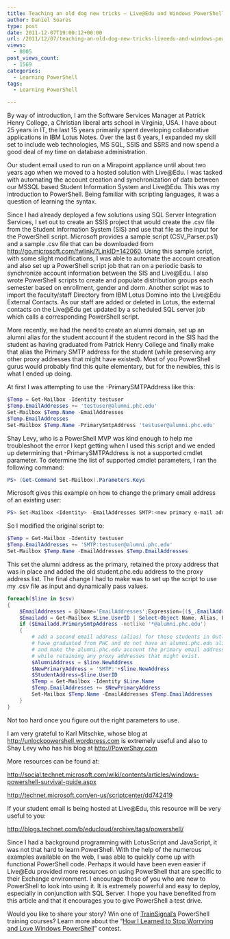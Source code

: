 ```yaml
---
title: Teaching an old dog new tricks – Live@Edu and Windows PowerShell
author: Daniel Soares
type: post
date: 2011-12-07T19:00:12+00:00
url: /2011/12/07/teaching-an-old-dog-new-tricks-liveedu-and-windows-powershell/
views:
  - 8005
post_views_count:
  - 1569
categories:
  - Learning PowerShell
tags:
  - Learning PowerShell

---
```

By way of introduction, I am the Software Services Manager at Patrick Henry College, a Christian liberal arts school in Virginia, USA. I have about 25 years in IT, the last 15 years primarily spent developing collaborative applications in IBM Lotus Notes. Over the last 6 years, I expanded my skill set to include web technologies, MS SQL, SSIS and SSRS and now spend a good deal of my time on database administration.

Our student email used to run on a Mirapoint appliance until about two years ago when we moved to a hosted solution with Live@Edu. I was tasked with automating the account creation and synchronization of data between our MSSQL based Student Information System and Live@Edu. This was my introduction to PowerShell. Being familiar with scripting languages, it was a question of learning the syntax.

Since I had already deployed a few solutions using SQL Server Integration Services, I set out to create an SSIS project that would create the .csv file from the Student Information System (SIS) and use that file as the input for the PowerShell script. Microsoft provides a sample script (CSV_Parser.ps1) and a sample .csv file that can be downloaded from <http://go.microsoft.com/fwlink/?LinkID=142060>. Using this sample script, with some slight modifications, I was able to automate the account creation and also set up a PowerShell script job that ran on a periodic basis to synchronize account information between the SIS and Live@Edu. I also wrote PowerShell scripts to create and populate distribution groups each semester based on enrollment, gender and dorm. Another script was to import the faculty/staff Directory from IBM Lotus Domino into the Live@Edu External Contacts. As our staff are added or deleted in Lotus, the external contacts on the Live@Edu get updated by a scheduled SQL server job which calls a corresponding PowerShell script.

More recently, we had the need to create an alumni domain, set up an alumni alias for the student account if the student record in the SIS had the student as having graduated from Patrick Henry College and finally make that alias the Primary SMTP address for the student (while preserving any other proxy addresses that might have existed). Most of you PowerShell gurus would probably find this quite elementary, but for the newbies, this is what I ended up doing.

At first I was attempting to use the -PrimarySMTPAddress like this:

```powershell
$Temp = Get-Mailbox -Identity testuser
$Temp.EmailAddresses += 'testuser@alumni.phc.edu'
Set-Mailbox $Temp.Name -EmailAddresses
$Temp.EmailAddresses
Set-Mailbox $Temp.Name -PrimarySmtpAddress 'testuser@alumni.phc.edu'
```


Shay Levy, who is a PowerShell MVP was kind enough to help me troubleshoot the error I kept getting when I used this script and we ended up determining that -PrimarySMTPAddress is not a supported cmdlet parameter. To determine the list of supported cmdlet parameters, I ran the following command:

```powershell
PS> (Get-Command Set-Mailbox).Parameters.Keys
```

Microsoft gives this example on how to change the primary email address of an existing user:

```powershell
PS> Set-Mailbox <Identity> -EmailAddresses SMTP:<new primary e-mail address>,<user ID>,<existing proxy address 1>,<existing proxy address 2>
```

So I modified the original script to:

```powershell
$Temp = Get-Mailbox -Identity testuser
$Temp.EmailAddresses += 'SMTP:testuser@alumni.phc.edu'
Set-Mailbox $Temp.Name -EmailAddresses $Temp.EmailAddresses
```


This set the alumni address as the primary, retained the proxy address that was in place and added the old student.phc.edu address to the proxy address list. The final change I had to make was to set up the script to use my .csv file as input and dynamically pass values.

```powershell
foreach($line in $csv)
{
    $EmailAddresses = @{Name='EmailAddresses';Expression={($_.EmailAddresses -cmatch 'smtp') -join ';'}}
    $Emailadd = Get-Mailbox $Line.UserID | Select-Object Name, Alias, PrimarySmtpAddress, $EmailAddresses            
    if ($Emailadd.PrimarySmtpAddress -notlike '*@alumni.phc.edu')
    {
        # add a second email address (alias) for these students in Outlook who
        # have graduated from PHC and do not have an alumni.phc.edu alias
        # and make the alumni.phc.edu account the primary email address, 
        # while retaining any proxy addresses that might exist.
        $AlumniAddress = $line.NewAddress
        $NewPrimaryAddress = 'SMTP:'+$line.NewAddress
        $StudentAddress=$line.UserID
        $Temp = Get-Mailbox -Identity $Line.Name
        $Temp.EmailAddresses += $NewPrimaryAddress
        Set-Mailbox $Temp.Name -EmailAddresses $Temp.EmailAddresses
    }
}
```

Not too hard once you figure out the right parameters to use.

I am very grateful to Karl Mitschke, whose blog at <http://unlockpowershell.wordpress.com> is extremely useful and also to Shay Levy who has his blog at <http://PowerShay.com>

More resources can be found at:

<http://social.technet.microsoft.com/wiki/contents/articles/windows-powershell-survival-guide.aspx>

<http://technet.microsoft.com/en-us/scriptcenter/dd742419>

If your student email is being hosted at Live@Edu, this resource will be very useful to you:

<http://blogs.technet.com/b/educloud/archive/tags/powershell/>

Since I had a background programming with LotusScript and JavaScript, it was not that hard to learn PowerShell. With the help of the numerous examples available on the web, I was able to quickly come up with functional PowerShell code. Perhaps it would have been even easier if Live@Edu provided more resources on using PowerShell that are specific to their Exchange environment. I encourage those of you who are new to PowerShell to look into using it. It is extremely powerful and easy to deploy, especially in conjunction with SQL Server. I hope you have benefited from this article and that it encourages you to give PowerShell a test drive.

Would you like to share your story? Win one of [TrainSignal’s][1] PowerShell training courses? Learn more about the “[How I Learned to Stop Worrying and Love Windows PowerShell][2]” contest.

[1]: http://www.trainsignal.com/default.aspx
[2]: /2011/11/29/call-for-writers-share-your-experiences-and-help-new-users/